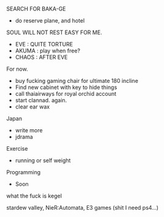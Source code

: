 SEARCH FOR BAKA-GE
- do reserve plane, and hotel

SOUL WILL NOT REST EASY FOR ME.
- EVE : QUITE TORTURE 
- AKUMA : play when free?
- CHAOS : AFTER EVE

For now.
- buy fucking gaming chair for ultimate 180 incline
- Find new cabinet with key to hide things
- call thaiairways for royal orchid account
- start clannad. again.
- clear ear wax

Japan
- write more
- jdrama

Exercise
- running or self weight

Programming
- Soon

what the fuck is kegel



stardew valley, 
NieR:Automata,
E3 games (shit I need ps4...)


